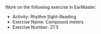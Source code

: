 Work on the following exercise in EarMaster:
- Activity: Rhythm Sight-Reading
- Exercise Name: Compound meters
- Exercise Number: 27.3
